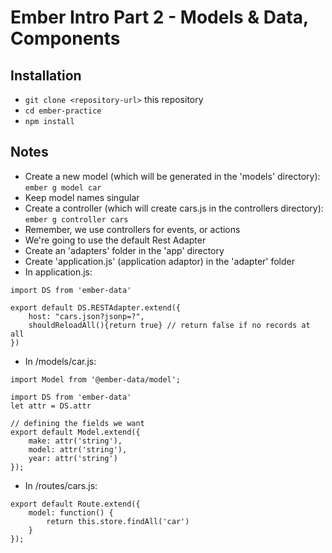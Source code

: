 # Ember Intro Part 2 - Models & Data, Components

## Installation

* `git clone <repository-url>` this repository
* `cd ember-practice`
* `npm install`

## Notes

- Create a new model (which will be generated in the 'models' directory):
`ember g model car`
- Keep model names singular
- Create a controller (which will create cars.js in the controllers directory):
`ember g controller cars`
- Remember, we use controllers for events, or actions
- We're going to use the default Rest Adapter
- Create an 'adapters' folder in the 'app' directory
- Create 'application.js' (application adaptor) in the 'adapter' folder
- In application.js:
```
import DS from 'ember-data'

export default DS.RESTAdapter.extend({
    host: "cars.json?jsonp=?",
    shouldReloadAll(){return true} // return false if no records at all
})
```
- In /models/car.js:
```
import Model from '@ember-data/model';

import DS from 'ember-data'
let attr = DS.attr

// defining the fields we want
export default Model.extend({
    make: attr('string'),
    model: attr('string'),
    year: attr('string')
});
```
- In /routes/cars.js:
```
export default Route.extend({
    model: function() {
        return this.store.findAll('car')
    }
});
```

